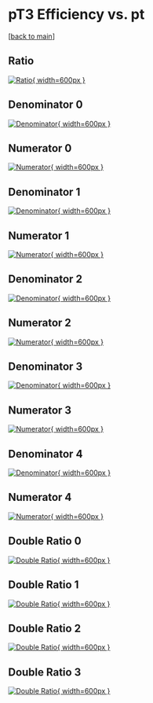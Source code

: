 # pT3 Efficiency vs. pt

[[back to main](./)]



## Ratio

[![Ratio](../mtv/var/pT3_loweta_11_0_eff_pt.png){ width=600px }](../mtv/var/pT3_loweta_11_0_eff_pt.pdf)

## Denominator 0

[![Denominator](../mtv/den/pT3_loweta_11_0_eff_pt_den0.png){ width=600px }](../mtv/den/pT3_loweta_11_0_eff_pt_den0.pdf)

## Numerator 0

[![Numerator](../mtv/num/pT3_loweta_11_0_eff_pt_num0.png){ width=600px }](../mtv/num/pT3_loweta_11_0_eff_pt_num0.pdf)

## Denominator 1

[![Denominator](../mtv/den/pT3_loweta_11_0_eff_pt_den1.png){ width=600px }](../mtv/den/pT3_loweta_11_0_eff_pt_den1.pdf)

## Numerator 1

[![Numerator](../mtv/num/pT3_loweta_11_0_eff_pt_num1.png){ width=600px }](../mtv/num/pT3_loweta_11_0_eff_pt_num1.pdf)

## Denominator 2

[![Denominator](../mtv/den/pT3_loweta_11_0_eff_pt_den2.png){ width=600px }](../mtv/den/pT3_loweta_11_0_eff_pt_den2.pdf)

## Numerator 2

[![Numerator](../mtv/num/pT3_loweta_11_0_eff_pt_num2.png){ width=600px }](../mtv/num/pT3_loweta_11_0_eff_pt_num2.pdf)

## Denominator 3

[![Denominator](../mtv/den/pT3_loweta_11_0_eff_pt_den3.png){ width=600px }](../mtv/den/pT3_loweta_11_0_eff_pt_den3.pdf)

## Numerator 3

[![Numerator](../mtv/num/pT3_loweta_11_0_eff_pt_num3.png){ width=600px }](../mtv/num/pT3_loweta_11_0_eff_pt_num3.pdf)

## Denominator 4

[![Denominator](../mtv/den/pT3_loweta_11_0_eff_pt_den4.png){ width=600px }](../mtv/den/pT3_loweta_11_0_eff_pt_den4.pdf)

## Numerator 4

[![Numerator](../mtv/num/pT3_loweta_11_0_eff_pt_num4.png){ width=600px }](../mtv/num/pT3_loweta_11_0_eff_pt_num4.pdf)

## Double Ratio 0

[![Double Ratio](../mtv/ratio/pT3_loweta_11_0_eff_pt_ratio0.png){ width=600px }](../mtv/ratio/pT3_loweta_11_0_eff_pt_ratio0.pdf)

## Double Ratio 1

[![Double Ratio](../mtv/ratio/pT3_loweta_11_0_eff_pt_ratio1.png){ width=600px }](../mtv/ratio/pT3_loweta_11_0_eff_pt_ratio1.pdf)

## Double Ratio 2

[![Double Ratio](../mtv/ratio/pT3_loweta_11_0_eff_pt_ratio2.png){ width=600px }](../mtv/ratio/pT3_loweta_11_0_eff_pt_ratio2.pdf)

## Double Ratio 3

[![Double Ratio](../mtv/ratio/pT3_loweta_11_0_eff_pt_ratio3.png){ width=600px }](../mtv/ratio/pT3_loweta_11_0_eff_pt_ratio3.pdf)

